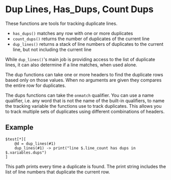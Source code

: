 
# Dup Lines, Has_Dups, Count Dups

These functions are tools for tracking duplicate lines.

- `has_dups()` matches any row with one or more duplicates
- `count_dups()` returns the number of duplicates of the current line
- `dup_lines()` returns a stack of line numbers of duplicates to the current line, but not including the current line

While `dup_lines()`'s main job is providing access to the list of duplicate lines, it can also determine if a line matches, when used alone.

The dup functions can take one or more headers to find the duplicate rows based only on those values. When no arguments are given they compares the entire row for duplicates.

The dups functions can take the `onmatch` qualifier. You can use a name qualifier, i.e. any word that is not the name of the built-in qualifiers, to name the tracking variable the functions use to track duplicates. This allows you to track multiple sets of duplicates using different combinations of headers.


## Example

    $test[*][
        @d = dup_lines(#1)
        dup_lines(#1) -> print("line $.line_count has dups in $.variables.dups")
    ]

This path prints every time a duplicate is found. The print string includes the list of line numbers that duplicate the current row.


